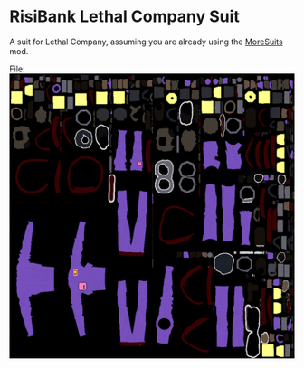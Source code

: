 # RisiBank Lethal Company Suit

A suit for Lethal Company, assuming you are already using the [MoreSuits](https://thunderstore.io/c/lethal-company/p/x753/More_Suits/) mod.

File:
<img src="BepInEx/plugins/moresuits/RisiBank suit.png" />

